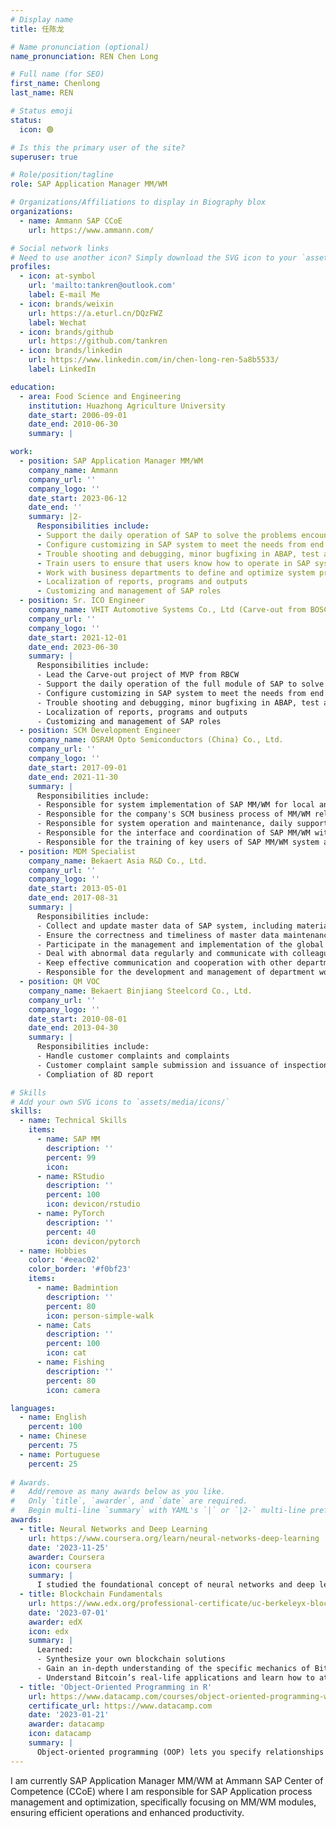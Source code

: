 ```yaml
---
# Display name
title: 任陈龙

# Name pronunciation (optional)
name_pronunciation: REN Chen Long

# Full name (for SEO)
first_name: Chenlong
last_name: REN

# Status emoji
status:
  icon: 🟢

# Is this the primary user of the site?
superuser: true

# Role/position/tagline
role: SAP Application Manager MM/WM

# Organizations/Affiliations to display in Biography blox
organizations:
  - name: Ammann SAP CCoE
    url: https://www.ammann.com/

# Social network links
# Need to use another icon? Simply download the SVG icon to your `assets/media/icons/` folder.
profiles:
  - icon: at-symbol
    url: 'mailto:tankren@outlook.com'
    label: E-mail Me
  - icon: brands/weixin
    url: https://a.eturl.cn/DQzFWZ
    label: Wechat
  - icon: brands/github
    url: https://github.com/tankren
  - icon: brands/linkedin
    url: https://www.linkedin.com/in/chen-long-ren-5a8b5533/
    label: LinkedIn

education:
  - area: Food Science and Engineering
    institution: Huazhong Agriculture University
    date_start: 2006-09-01
    date_end: 2010-06-30
    summary: |

work:
  - position: SAP Application Manager MM/WM
    company_name: Ammann
    company_url: ''
    company_logo: ''
    date_start: 2023-06-12
    date_end: ''
    summary: |2-
      Responsibilities include:
      - Support the daily operation of SAP to solve the problems encountered by users, including module MM and WM.
      - Configure customizing in SAP system to meet the needs from end user
      - Trouble shooting and debugging, minor bugfixing in ABAP, test and go live
      - Train users to ensure that users know how to operate in SAP system
      - Work with business departments to define and optimize system processes
      - Localization of reports, programs and outputs
      - Customizing and management of SAP roles
  - position: Sr. ICO Engineer
    company_name: VHIT Automotive Systems Co., Ltd (Carve-out from BOSCH)
    company_url: ''
    company_logo: ''
    date_start: 2021-12-01
    date_end: 2023-06-30
    summary: |
      Responsibilities include:
      - Lead the Carve-out project of MVP from RBCW
      - Support the daily operation of the full module of SAP to solve the problems encountered by users, including module MM, WM, PP, SD, QM, PM, PS, FI, CO, EDI.
      - Configure customizing in SAP system to meet the needs from end user
      - Trouble shooting and debugging, minor bugfixing in ABAP, test and go live
      - Localization of reports, programs and outputs
      - Customizing and management of SAP roles
  - position: SCM Development Engineer
    company_name: OSRAM Opto Semiconductors (China) Co., Ltd.
    company_url: ''
    company_logo: ''
    date_start: 2017-09-01
    date_end: 2021-11-30
    summary: |
      Responsibilities include:
      - Responsible for system implementation of SAP MM/WM for local and global projects
      - Responsible for the company's SCM business process of MM/WM related change request research, business process analysis, provide feasible solutions, perform system customizing or compile requirements specification, perform testing and golive preparation
      - Responsible for system operation and maintenance, daily support and issue debugging of MM/WM module of SAP system
      - Responsible for the interface and coordination of SAP MM/WM with external system integration
      - Responsible for the training of key users of SAP MM/WM system and the compilation of operation manual
  - position: MDM Specialist
    company_name: Bekaert Asia R&D Co., Ltd.
    company_url: ''
    company_logo: ''
    date_start: 2013-05-01
    date_end: 2017-08-31
    summary: |
      Responsibilities include:
      - Collect and update master data of SAP system, including material, customer, packing instruction, BOM, production version, inspection plan, etc
      - Ensure the correctness and timeliness of master data maintenance in the system
      - Participate in the management and implementation of the global master data project, cooperate with the system testing and related document preparation
      - Deal with abnormal data regularly and communicate with colleagues at home and abroad
      - Keep effective communication and cooperation with other departments
      - Responsible for the development and management of department work documents
  - position: QM VOC
    company_name: Bekaert Binjiang Steelcord Co., Ltd.
    company_url: ''
    company_logo: ''
    date_start: 2010-08-01
    date_end: 2013-04-30
    summary: |
      Responsibilities include:
      - Handle customer complaints and complaints
      - Customer complaint sample submission and issuance of inspection report
      - Compliation of 8D report

# Skills
# Add your own SVG icons to `assets/media/icons/`
skills:
  - name: Technical Skills
    items:
      - name: SAP MM
        description: ''
        percent: 99
        icon: 
      - name: RStudio
        description: ''
        percent: 100
        icon: devicon/rstudio
      - name: PyTorch
        description: ''
        percent: 40
        icon: devicon/pytorch
  - name: Hobbies
    color: '#eeac02'
    color_border: '#f0bf23'
    items:
      - name: Badmintion
        description: ''
        percent: 80
        icon: person-simple-walk
      - name: Cats
        description: ''
        percent: 100
        icon: cat
      - name: Fishing
        description: ''
        percent: 80
        icon: camera

languages:
  - name: English
    percent: 100
  - name: Chinese
    percent: 75
  - name: Portuguese
    percent: 25
     
# Awards.
#   Add/remove as many awards below as you like.
#   Only `title`, `awarder`, and `date` are required.
#   Begin multi-line `summary` with YAML's `|` or `|2-` multi-line prefix and indent 2 spaces below.
awards:
  - title: Neural Networks and Deep Learning
    url: https://www.coursera.org/learn/neural-networks-deep-learning
    date: '2023-11-25'
    awarder: Coursera
    icon: coursera
    summary: |
      I studied the foundational concept of neural networks and deep learning. By the end, I was familiar with the significant technological trends driving the rise of deep learning; build, train, and apply fully connected deep neural networks; implement efficient (vectorized) neural networks; identify key parameters in a neural network’s architecture; and apply deep learning to your own applications.
  - title: Blockchain Fundamentals
    url: https://www.edx.org/professional-certificate/uc-berkeleyx-blockchain-fundamentals
    date: '2023-07-01'
    awarder: edX
    icon: edx
    summary: |
      Learned:
      - Synthesize your own blockchain solutions
      - Gain an in-depth understanding of the specific mechanics of Bitcoin
      - Understand Bitcoin’s real-life applications and learn how to attack and destroy Bitcoin, Ethereum, smart contracts and Dapps, and alternatives to Bitcoin’s Proof-of-Work consensus algorithm
  - title: 'Object-Oriented Programming in R'
    url: https://www.datacamp.com/courses/object-oriented-programming-with-s3-and-r6-in-r
    certificate_url: https://www.datacamp.com
    date: '2023-01-21'
    awarder: datacamp
    icon: datacamp
    summary: |
      Object-oriented programming (OOP) lets you specify relationships between functions and the objects that they can act on, helping you manage complexity in your code. This is an intermediate level course, providing an introduction to OOP, using the S3 and R6 systems. S3 is a great day-to-day R programming tool that simplifies some of the functions that you write. R6 is especially useful for industry-specific analyses, working with web APIs, and building GUIs.
---
```


I am currently SAP Application Manager MM/WM at Ammann SAP Center of Competence (CCoE) where I am responsible for SAP Application process management and optimization, specifically focusing on MM/WM modules, ensuring efficient operations and enhanced productivity.
